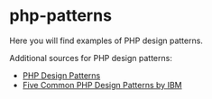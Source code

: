 php-patterns
============

Here you will find examples of PHP design patterns.

Additional sources for PHP design patterns:
* [PHP Design Patterns](http://www.phpdesignpatterns.com)
* [Five Common PHP Design Patterns by IBM](http://www.ibm.com/developerworks/library/os-php-designptrns)
